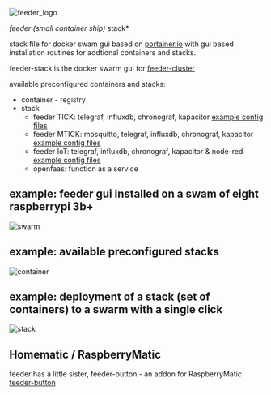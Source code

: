 ![feeder_logo](https://github.com/holgerimbery/environment/raw/master/feeder_logo_small.jpg)

*feeder (small container ship)* stack*

stack file for docker swam gui based on [portainer.io](https://portainer.io) with gui based installation routines for addtional containers and stacks. 

feeder-stack is the docker swarm gui for [feeder-cluster](https://github.com/holgerimbery/feeder-cluster)

available preconfigured containers and stacks:
* container - registry
* stack
  * feeder TICK: telegraf, influxdb, chronograf, kapacitor [example config files](https://github.com/holgerimbery/feeder-stack/blob/master/config_files.tgz)
  * feeder MTICK: mosquitto, telegraf, influxdb, chronograf, kapacitor [example config files](https://github.com/holgerimbery/feeder-stack/blob/master/config_files.tgz)
  * feeder IoT: telegraf, influxdb, chronograf, kapacitor & node-red [example config files](https://github.com/holgerimbery/feeder-stack/blob/master/config_files.tgz)
  * openfaas: function as a service

## example: feeder gui installed on a swam of eight raspberrypi 3b+
![swarm](https://github.com/holgerimbery/feeder/raw/master/pictures/swarm_success.png)

## example: available preconfigured stacks
![container](https://github.com/holgerimbery/feeder/raw/master/pictures/container.png)

## example: deployment of a stack (set of containers) to a swarm with a single click
![stack](https://github.com/holgerimbery/feeder/raw/master/pictures/stack.png)


## Homematic / RaspberryMatic
feeder has a little sister, feeder-button - an addon for RaspberryMatic 
[feeder-button](https://github.com/holgerimbery/feeder-button/releases)

